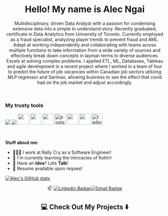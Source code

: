 <h1 align="center"> Hello! My name is Alec Ngai</h1>

<p align="center"> 
Multidisciplinary, driven Data Analyst with a passion for condensing extensive data into a simple to understand story. Recently graduated,  certificate in Data Analytics from University of Toronto. Currently employed as a fraud specialist, analyzing player trends to prevent fraud and AML. Adept at working independently and collaborating with teams across multiple functions to take information from a wide variety of sources and effectively break down concepts in layman terms to diverse audiences. Excels at solving complex problems. I applied ETL, ML, Databases, Tableau and agile development in a recent project where I worked in a team of four to predict the future of job vacancies within Canadian job sectors utilizing MLP regressor and Sarimax, allowing business to see the effect that covid had on the job market and adjust accordingly.  
</p>

<br>

### My trusty tools
<p> 
  
  <a href="https://en.wikipedia.org/wiki/JavaScript" title="JavaScript"><img src="javascript.png" /></a>
  <a href="https://www.typescriptlang.org/" title="TypeScript"><img src="typescript.png" /></a>
  <img src="https://cdn.jsdelivr.net/gh/devicons/devicon@latest/icons/react/react-original.svg" width="35px">
  <img src="https://cdn.jsdelivr.net/gh/devicons/devicon@latest/icons/html5/html5-plain.svg" width="35px">
  <img src="https://cdn.jsdelivr.net/gh/devicons/devicon@latest/icons/css3/css3-plain.svg" width="35px">
  <img src="https://res.cloudinary.com/nico1711/image/upload/c_scale,h_30/v1598849660/postgresql_zsfd9p.png" alt="postgres-logo" width="35px">
  <img src="https://cdn.jsdelivr.net/gh/devicons/devicon@latest/icons/nodejs/nodejs-plain.svg" width="35px">
  <img src="https://cdn.jsdelivr.net/gh/devicons/devicon@latest/icons/git/git-original.svg" width="35px">
  <img src="https://res.cloudinary.com/nico1711/image/upload/c_scale,h_30/v1598849650/twilio_j6qvbk.png" width="35px" alt="twilio-logo">
  
</p>

<br>



**Stuff about me:**

- 👨🏽‍💻 I work at Rally Cry as a Software Engineer!
- 🌱 I'm currently learning the intricacies of Kotlin!
- 💬 Have an **Idea**? Lets **Talk**!
- 📝 Resume available upon request

 
[![Alec's GitHub stats](https://github-readme-stats.vercel.app/api?username=alecngai&show_icons=true&theme=tokyonight&hide_border=true)](https://github.com/alecngai/github-readme-stats)<div align="center">
  
📫 [![Linkedin Badge](https://img.shields.io/badge/-henryngann-blue?style=flat-square&logo=Linkedin&logoColor=white&link=https://www.linkedin.com/in/henry-ngan-183620b6)](https://www.linkedin.com/in/henry-ngan-183620b6)[![Gmail Badge](https://img.shields.io/badge/-henrynganwork@gmail.com-c14438?style=flat-square&logo=Gmail&logoColor=white&link=mailto:henrynganwork@gmail.com)](mailto:henrynganwork@gmail.com)

</div>

<h2  align="center">💻 Check Out My Projects ⬇️ </h2>
